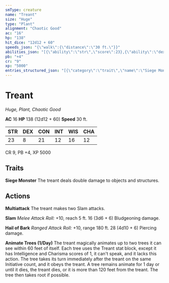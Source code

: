 ```yaml
---
smType: creature
name: "Treant"
size: "Huge"
type: "Plant"
alignment: "Chaotic Good"
ac: "16"
hp: "138"
hit_dice: "12d12 + 60"
speeds_json: "{\"walk\":{\"distance\":\"30 ft.\"}}"
abilities_json: "[{\"ability\":\"str\",\"score\":23},{\"ability\":\"dex\",\"score\":8},{\"ability\":\"con\",\"score\":21},{\"ability\":\"int\",\"score\":12},{\"ability\":\"wis\",\"score\":16},{\"ability\":\"cha\",\"score\":12}]"
pb: "+4"
cr: "9"
xp: "5000"
entries_structured_json: "[{\"category\":\"trait\",\"name\":\"Siege Monster\",\"text\":\"The treant deals double damage to objects and structures.\"},{\"category\":\"action\",\"name\":\"Multiattack\",\"text\":\"The treant makes two Slam attacks.\"},{\"category\":\"action\",\"name\":\"Slam\",\"text\":\"*Melee Attack Roll:* +10, reach 5 ft. 16 (3d6 + 6) Bludgeoning damage.\"},{\"category\":\"action\",\"name\":\"Hail of Bark\",\"text\":\"*Ranged Attack Roll:* +10, range 180 ft. 28 (4d10 + 6) Piercing damage.\"},{\"category\":\"action\",\"name\":\"Animate Trees (1/Day)\",\"text\":\"The treant magically animates up to two trees it can see within 60 feet of itself. Each tree uses the Treant stat block, except it has Intelligence and Charisma scores of 1, it can't speak, and it lacks this action. The tree takes its turn immediately after the treant on the same Initiative count, and it obeys the treant. A tree remains animate for 1 day or until it dies, the treant dies, or it is more than 120 feet from the treant. The tree then takes root if possible.\"}]"
---
```


# Treant
*Huge, Plant, Chaotic Good*

**AC** 16
**HP** 138 (12d12 + 60)
**Speed** 30 ft.

| STR | DEX | CON | INT | WIS | CHA |
| --- | --- | --- | --- | --- | --- |
| 23 | 8 | 21 | 12 | 16 | 12 |

CR 9, PB +4, XP 5000

## Traits

**Siege Monster**
The treant deals double damage to objects and structures.

## Actions

**Multiattack**
The treant makes two Slam attacks.

**Slam**
*Melee Attack Roll:* +10, reach 5 ft. 16 (3d6 + 6) Bludgeoning damage.

**Hail of Bark**
*Ranged Attack Roll:* +10, range 180 ft. 28 (4d10 + 6) Piercing damage.

**Animate Trees (1/Day)**
The treant magically animates up to two trees it can see within 60 feet of itself. Each tree uses the Treant stat block, except it has Intelligence and Charisma scores of 1, it can't speak, and it lacks this action. The tree takes its turn immediately after the treant on the same Initiative count, and it obeys the treant. A tree remains animate for 1 day or until it dies, the treant dies, or it is more than 120 feet from the treant. The tree then takes root if possible.
